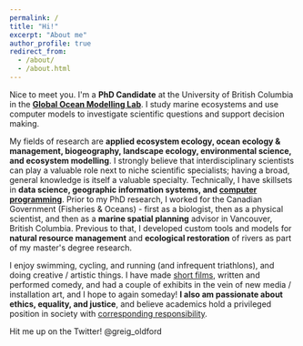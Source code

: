 ```yaml
---
permalink: /
title: "Hi!"
excerpt: "About me"
author_profile: true
redirect_from: 
  - /about/
  - /about.html
---
```


Nice to meet you. I'm a <b>PhD Candidate</b> at the University of British Columbia in the <b>[Global Ocean Modelling Lab](https://oceans.ubc.ca/villy-christensen/)</b>. I study marine ecosystems and use computer models to investigate scientific questions and support decision making. 

My fields of research are <b> applied ecosystem ecology, ocean ecology & management, biogeography, landscape ecology, environmental science, and ecosystem modelling</b>. I strongly believe that interdisciplinary scientists can play a valuable role next to niche scientific specialists; having a broad, general knowledge is itself a valuable specialty. Technically, I have skillsets in <b>data science, geographic information systems, and [computer programming](https://www.github.com/goldford/)</b>.
Prior to my PhD research, I worked for the Canadian Government (Fisheries & Oceans) - first as a biologist, then as a physical scientist, and then as a <b>marine spatial planning</b> advisor in Vancouver, British Columbia. Previous to that, I developed custom tools and models for <b>natural resource management</b> and <b>ecological restoration</b> of rivers as part of my master's degree research. 

I enjoy swimming, cycling, and running (and infrequent triathlons), and doing creative / artistic things. I have made [short films](https://www.imdb.com/name/nm4531223/), written and performed comedy, and had a couple of exhibits in the vein of new media / installation art, and I hope to again someday! 
<b>I also am passionate about ethics, equality, and justice</b>, and believe academics hold a privileged position in society with [corresponding responsibility](https://chomsky.info/19670223/). 

Hit me up on the Twitter! @greig_oldford
